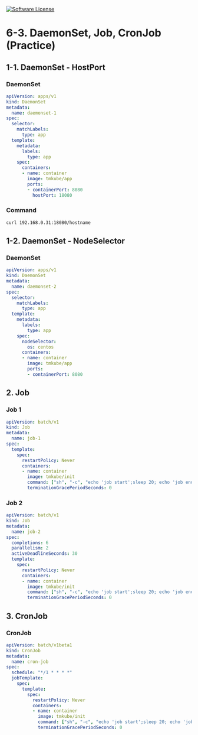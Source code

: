 [![Software License](https://img.shields.io/badge/license-MIT-brightgreen.svg?style=flat-square)](LICENSE)

# 6-3. DaemonSet, Job, CronJob (Practice)

## 1-1. DaemonSet - HostPort
 
### DaemonSet
```yaml
apiVersion: apps/v1
kind: DaemonSet
metadata:
  name: daemonset-1
spec:
  selector:
    matchLabels:
      type: app
  template:
    metadata:
      labels:
        type: app
    spec:
      containers:
      - name: container
        image: tmkube/app
        ports:
        - containerPort: 8080
          hostPort: 18080
```

### Command
```sh
curl 192.168.0.31:18080/hostname
```

## 1-2. DaemonSet - NodeSelector
 
### DaemonSet
```yaml
apiVersion: apps/v1
kind: DaemonSet
metadata:
  name: daemonset-2
spec:
  selector:
    matchLabels:
      type: app
  template:
    metadata:
      labels:
        type: app
    spec:
      nodeSelector:
        os: centos
      containers:
      - name: container
        image: tmkube/app
        ports:
        - containerPort: 8080
```

## 2. Job
 
### Job 1
```yaml
apiVersion: batch/v1
kind: Job
metadata:
  name: job-1
spec:
  template:
    spec:
      restartPolicy: Never
      containers:
      - name: container
        image: tmkube/init
        command: ["sh", "-c", "echo 'job start';sleep 20; echo 'job end'"]
        terminationGracePeriodSeconds: 0
```


### Job 2
```yaml
apiVersion: batch/v1
kind: Job
metadata:
  name: job-2
spec:
  completions: 6
  parallelism: 2
  activeDeadlineSeconds: 30
  template:
    spec:
      restartPolicy: Never
      containers:
      - name: container
        image: tmkube/init
        command: ["sh", "-c", "echo 'job start';sleep 20; echo 'job end'"]
        terminationGracePeriodSeconds: 0
```

## 3. CronJob
 
### CronJob
```yaml
apiVersion: batch/v1beta1
kind: CronJob
metadata:
  name: cron-job
spec:
  schedule: "*/1 * * * *"
  jobTemplate:
    spec:
      template:
        spec:
          restartPolicy: Never
          containers:
          - name: container
            image: tmkube/init
            command: ["sh", "-c", "echo 'job start';sleep 20; echo 'job end'"]
            terminationGracePeriodSeconds: 0
```
